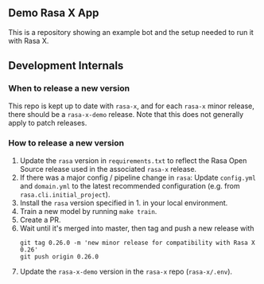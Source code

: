 ## Demo Rasa X App
This is a repository showing an example bot and the setup needed to run it with Rasa X.

## Development Internals

### When to release a new version
This repo is kept up to date with `rasa-x`, and for each `rasa-x` minor release, there 
should be a `rasa-x-demo` release. Note that this does not generally apply to patch 
releases.

### How to release a new version
1. Update the `rasa` version in `requirements.txt` to reflect the Rasa Open Source
 release used in the associated `rasa-x` release.
2. If there was a major config / pipeline change in `rasa`: Update `config.yml` and
 `domain.yml` to the latest recommended configuration 
 (e.g. from `rasa.cli.initial_project`).
3. Install the `rasa` version specified in 1. in your local environment.
4. Train a new model by running `make train`.
5. Create a PR.
6. Wait until it's merged into master, then tag and push a new release with 
    ```
    git tag 0.26.0 -m 'new minor release for compatibility with Rasa X 0.26'
    git push origin 0.26.0
    ```
7. Update the `rasa-x-demo` version in the `rasa-x` repo (`rasa-x/.env`).
